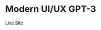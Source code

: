 # Modern UI/UX GPT-3

<html>
  <a href="gpt3-pj.vercel.app" rel="nofollow">Live Site</a>
  
  </html>

